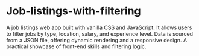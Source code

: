 # Job-listings-with-filtering
A job listings web app built with vanilla CSS and JavaScript. It allows users to filter jobs by type, location, salary, and experience level. Data is sourced from a JSON file, offering dynamic rendering and a responsive design. A practical showcase of front-end skills and filtering logic.
